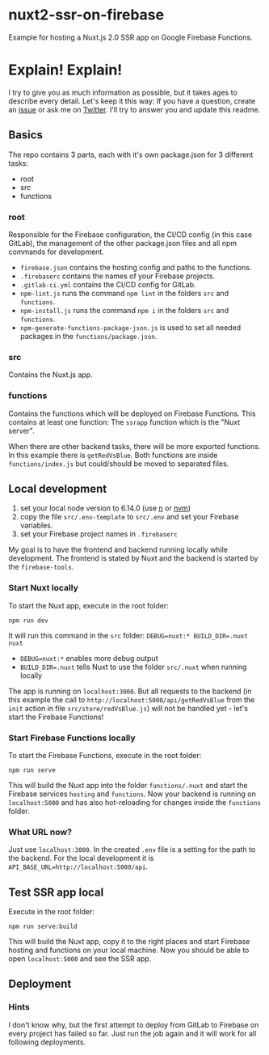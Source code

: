 # nuxt2-ssr-on-firebase
Example for hosting a Nuxt.js 2.0 SSR app on Google Firebase Functions.

# Explain! Explain!

I try to give you as much information as possible, but it takes ages to describe every detail.
Let's keep it this way: If you have a question, create an 
[issue](https://github.com/webcore-it/nuxt2-ssr-on-firebase/issues) or ask 
me on [Twitter](https://twitter.com/WebCoreIT). I'll try to answer you and update this readme.

## Basics

The repo contains 3 parts, each with it's own package.json for 3 different tasks:

- root
- src
- functions

### root

Responsible for the Firebase configuration, the CI/CD config (in this case GitLab), 
the management of the other package.json files and all npm commands for development.

- `firebase.json` contains the hosting config and paths to the functions.
- `.firebaserc` contains the names of your Firebase projects.
- `.gitlab-ci.yml` contains the CI/CD config for GitLab.
- `npm-lint.js` runs the command `npm lint` in the folders `src` and `functions`.
- `npm-install.js` runs the command `npm i` in the folders `src` and `functions`.
- `npm-generate-functions-package-json.js` is used to set all needed packages in the `functions/package.json`.

### src

Contains the Nuxt.js app.

### functions

Contains the functions which will be deployed on Firebase Functions. This contains at least one 
function: The `ssrapp` function which is the "Nuxt server".

When there are other backend tasks, there will be more exported functions. In this example there
is `getRedVsBlue`. Both functions are inside `functions/index.js` but could/should be moved to 
separated files.


 
## Local development

1. set your local node version to 6.14.0 (use [n](https://www.npmjs.com/package/n) or [nvm](https://github.com/creationix/nvm))
1. copy the file `src/.env-template` to `src/.env` and set your Firebase variables.
1. set your Firebase project names in `.firebaserc`

My goal is to have the frontend and backend running locally while development. The frontend is 
stated by Nuxt and the backend is started by the `firebase-tools`.  

### Start Nuxt locally

To start the Nuxt app, execute in the root folder:
```$bash
npm run dev
```

It will run this command in the `src` folder: `DEBUG=nuxt:* BUILD_DIR=.nuxt nuxt`
- `DEBUG=nuxt:*` enables more debug output 
- `BUILD_DIR=.nuxt` tells Nuxt to use the folder `src/.nuxt` when running locally

The app is running on `localhost:3000`. But all requests to the backend (in this 
example the call to `http://localhost:5000/api/getRedVsBlue` from the `init` action 
in file `src/store/redVsBlue.js`) will not be handled yet - let's start the Firebase 
Functions!

### Start Firebase Functions locally

To start the Firebase Functions, execute in the root folder:
```$bash
npm run serve
```

This will build the Nuxt app into the folder `functions/.nuxt` and start the Firebase services
`hosting` and `functions`. Now your backend is running on `localhost:5000` and has 
also hot-reloading for changes inside the `functions` folder.


### What URL now?

Just use `localhost:3000`. In the created `.env` file is a setting for the path to the backend. 
For the local development it is `API_BASE_URL=http://localhost:5000/api`. 


## Test SSR app local

Execute in the root folder:
```$bash
npm run serve:build
```

This will build the Nuxt app, copy it to the right places and start Firebase hosting and 
functions on your local machine. Now you should be able to open `localhost:5000` and see
the SSR app.

## Deployment



### Hints
I don't know why, but the first attempt to deploy from GitLab to Firebase on every project 
has failed so far. Just run the job again and it will work for all following deployments. 
